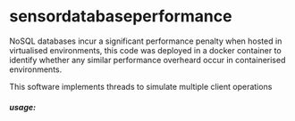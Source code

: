 # sensordatabaseperformance

<p>
NoSQL databases incur a significant performance penalty when hosted in virtualised environments, this code was deployed in a docker container to identify whether any similar performance overheard occur in containerised environments.
</p>

<p>
  This software implements threads to simulate multiple client operations
  </p>

<h5>
usage: <filename> <threads> <batchsize>
  
  </h5>
